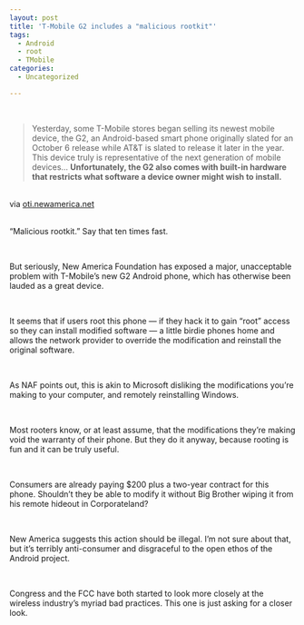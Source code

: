 ```yaml
---
layout: post
title: 'T-Mobile G2 includes a "malicious rootkit"'
tags:
  - Android
  - root
  - TMobile
categories:
  - Uncategorized

---
```


<div class="posterous_bookmarklet_entry"><br /><blockquote class="posterous_medium_quote">Yesterday, some T-Mobile stores began selling its newest mobile device, the G2, an Android-based smart phone originally slated for an October 6 release while AT&amp;T is slated to release it later in the year. This device truly is representative of the next generation of mobile devices&#8230; <strong>Unfortunately, the G2 also comes with built-in hardware that restricts what software a device owner might wish to install.</strong></blockquote><br /><div class="posterous_quote_citation">via <a href="http://oti.newamerica.net/blogposts/2010/newest_google_android_cell_phone_contains_unexpected_feature_a_malicious_root_kit-380?utm_source=twitterfeed&amp;utm_medium=twitter">oti.newamerica.net</a></div><br /><p>&#8220;Malicious rootkit.&#8221; Say that ten times fast.</p><br /><p>But seriously, New America Foundation has exposed a major, unacceptable problem with T-Mobile&#8217;s new G2 Android phone, which has otherwise been lauded as a great device.</p><br /><p>It seems that if users root this phone &#8212; if they hack it to gain &#8220;root&#8221; access so they can install modified software &#8212; a little birdie phones home and allows the network provider to override the modification and reinstall the original software.</p><br /><p>As NAF points out, this is akin to Microsoft disliking the modifications you&#8217;re making to your computer, and remotely reinstalling Windows.</p><br /><p>Most rooters know, or at least assume, that the modifications they&#8217;re making void the warranty of their phone. But they do it anyway, because rooting is fun and it can be truly useful.</p><br /><p>Consumers are already paying $200 plus a two-year contract for this phone. Shouldn&#8217;t they be able to modify it without Big Brother wiping it from his remote hideout in Corporateland?</p><br /><p>New America suggests this action should be illegal. I&#8217;m not sure about that, but it&#8217;s terribly anti-consumer and disgraceful to the open ethos of the Android project.</p><br /><p>Congress and the FCC have both started to look more closely at the wireless industry&#8217;s myriad bad practices. This one is just asking for a closer look.</p><br /></div><div class="blogger-post-footer"><img width="1" height="1" src="https://blogger.googleusercontent.com/tracker/8920950033468593796-1466581245820405177?l=openmobile.blogspot.com" alt="" /></div>

